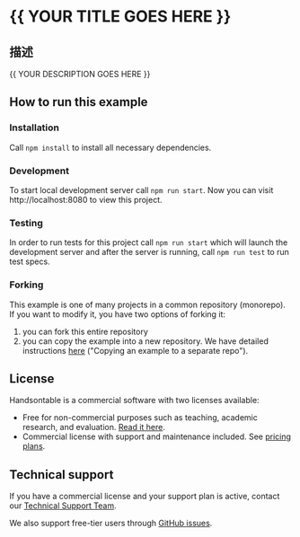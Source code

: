 # {{ YOUR TITLE GOES HERE }}

## 描述

{{ YOUR DESCRIPTION GOES HERE }}

## How to run this example

### Installation

Call `npm install` to install all necessary dependencies.

### Development

To start local development server call `npm run start`. Now you can visit http://localhost:8080 to view this project.

### Testing

In order to run tests for this project call `npm run start` which will launch the development server and after the server is running, call `npm run test` to run test specs.

### Forking

This example is one of many projects in a common repository (monorepo). If you want to modify it, you have two options of forking it:

1. you can fork this entire repository
2. you can copy the example into a new repository. We have detailed instructions [here](../../../../README.md#copying-an-example-to-a-separate-repo) ("Copying an example to a separate repo").

## License

Handsontable is a commercial software with two licenses available:

- Free for non-commercial purposes such as teaching, academic research, and evaluation. [Read it here](https://github.com/handsontable/handsontable/blob/master/handsontable-non-commercial-license.pdf).
- Commercial license with support and maintenance included. See [pricing plans](https://handsontable.com/pricing).

## Technical support

If you have a commercial license and your support plan is active, contact our [Technical Support Team](https://handsontable.com/contact?category=technical_support).

We also support free-tier users through [GitHub issues](https://github.com/handsontable/handsontable/issues).
